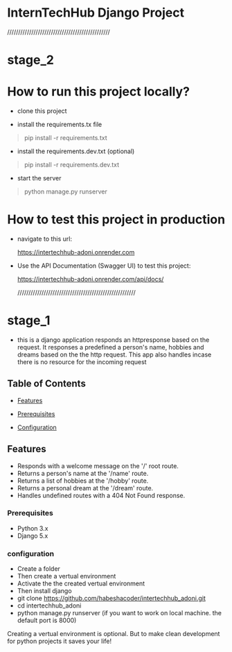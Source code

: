 # InternTechHub Django Project

///////////////////////////////////////////////

# stage_2

# How to run this project locally?

- clone this project

- install the requirements.tx file

> pip install -r requirements.txt

- install the requirements.dev.txt (optional)

> pip install -r requirements.dev.txt

- start the server

> python manage.py runserver

# How to test this project in production

- navigate to this url:

  https://intertechhub-adoni.onrender.com

- Use the API Documentation (Swagger UI) to test this project:

  https://intertechhub-adoni.onrender.com/api/docs/

  //////////////////////////////////////////////////////

# stage_1

- this is a django application responds an httpresponse based on the request. It responses a predefined a person's name, hobbies and dreams based on the the http request. This app also handles incase there is no resource for the incoming request

## Table of Contents

- [Features](#features)

- [Prerequisites](#prerequisites)

- [Configuration](#configuration)

## Features

- Responds with a welcome message on the '/' root route.
- Returns a person's name at the '/name' route.
- Returns a list of hobbies at the '/hobby' route.
- Returns a personal dream at the '/dream' route.
- Handles undefined routes with a 404 Not Found response.

### Prerequisites

- Python 3.x
- Django 5.x

### configuration

- Create a folder
- Then create a vertual environment
- Activate the the created vertual environment
- Then install django
- git clone https://github.com/habeshacoder/intertechhub_adoni.git
- cd intertechhub_adoni
- python manage.py runserver (if you want to work on local machine. the default port is 8000)

Creating a vertual environment is optional. But to make clean development for python projects it saves your life!
